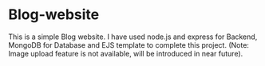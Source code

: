 # Blog-website
This is a simple Blog website. I have used node.js and express for Backend, MongoDB for Database and EJS template to complete this project.
(Note: Image upload feature is not available, will be introduced in near future).
